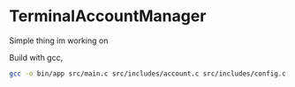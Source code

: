 # TerminalAccountManager
Simple thing im working on

Build with gcc,
```bash
gcc -o bin/app src/main.c src/includes/account.c src/includes/config.c src/includes/mainMenu.c
```